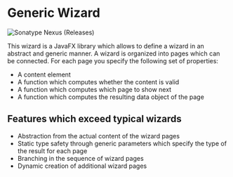 # Generic Wizard
![Sonatype Nexus (Releases)](https://img.shields.io/nexus/r/bayern.steinbrecher/Wizard?server=https%3A%2F%2Foss.sonatype.org&style=for-the-badge)

This wizard is a JavaFX library which allows to define a wizard in an abstract and generic manner.
A wizard is organized into pages which can be connected.
For each page you specify the following set of properties:
 - A content element
 - A function which computes whether the content is valid
 - A function which computes which page to show next
 - A function which computes the resulting data object of the page

## Features which exceed typical wizards
 - Abstraction from the actual content of the wizard pages
 - Static type safety through generic parameters which specify the type of the result for each page
 - Branching in the sequence of wizard pages
 - Dynamic creation of additional wizard pages

